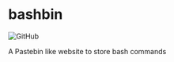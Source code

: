 # bashbin
![GitHub](https://img.shields.io/github/license/0xhtml/bashbin.svg?style=for-the-badge)

A Pastebin like website to store bash commands

